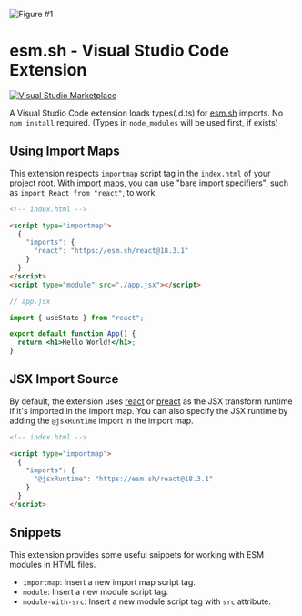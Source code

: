 ![Figure #1](https://esm.sh/embed/assets/sceenshot-deno-types.png)

# esm.sh - Visual Studio Code Extension

[![Visual Studio Marketplace](https://img.shields.io/visual-studio-marketplace/v/ije.esm-vscode.svg?color=c19999&amp;label=Marketplace&logo=visual-studio-code)](https://marketplace.visualstudio.com/items?itemName=ije.esm-vscode)

A Visual Studio Code extension loads types(.d.ts) for [esm.sh](https://esm.sh) imports. No `npm install` required. (Types in `node_modules` will be used first, if exists)

## Using Import Maps

This extension respects `importmap` script tag in the `index.html` of your project root. With [import maps](https://github.com/WICG/import-maps), you can use "bare import specifiers", such as `import React from "react"`, to work.

```html
<!-- index.html -->

<script type="importmap">
  {
    "imports": {
      "react": "https://esm.sh/react@18.3.1"
    }
  }
</script>
<script type="module" src="./app.jsx"></script>
```

```jsx
// app.jsx

import { useState } from "react";

export default function App() {
  return <h1>Hello World!</h1>;
}
```

## JSX Import Source

By default, the extension uses [react](https://www.npmjs.com/package/react) or [preact](https://www.npmjs.com/package/preact) as the JSX transform runtime if it's imported in the import map. You can also specify the JSX runtime by adding the `@jsxRuntime` import in the import map.

```html
<!-- index.html -->

<script type="importmap">
  {
    "imports": {
      "@jsxRuntime": "https://esm.sh/react@18.3.1"
    }
  }
</script>
```

## Snippets

This extension provides some useful snippets for working with ESM modules in HTML files.

- `importmap`: Insert a new import map script tag.
- `module`: Insert a new module script tag.
- `module-with-src`: Insert a new module script tag with `src` attribute.

